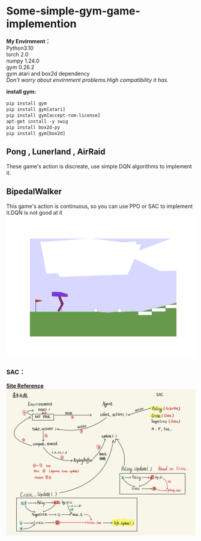 # Some-simple-gym-game-implemention
**My Envirnment：**\
Python3.10\
torch 2.0\
numpy 1.24.0\
gym 0.26.2\
gym  atari and box2d dependency\
_Don't worry about envirnment problems.High compatibility it has._

**install gym:**
```
pip install gym
pip install gym[atari]
pip install gym[accept-rom-license]
apt-get install -y swig
pip install box2d-py
pip install gym[box2d] 
```

## Pong , Lunerland , AirRaid 
These game's action is discreate, use simple DQN algorithms to implement it.



## BipedalWalker 
This game's action is continuous, so you can use PPO or SAC to implement it.DQN is not good at it
<img src="https://github.com/Helloworld2345567/Some-simple-gym-game-implemention/blob/master/BipedalWalkerHardcore-SAC/gif/result_hard6000.gif" alt="animation">

### SAC：
[**Site Reference**](https://github.com/CoderAT13/BipedalWalkerHardcore-SAC.git)
![Result](https://github.com/Helloworld2345567/Some-simple-gym-game-implemention/blob/master/BipedalWalkerHardcore-SAC/imgs/SAC-4.jpg)

